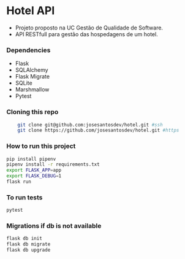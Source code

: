 # Hotel API
- Projeto proposto na UC Gestão de Qualidade de Software.
- API RESTfull para gestão das hospedagens de um hotel.

### Dependencies
- Flask
- SQLAlchemy
- Flask Migrate
- SQLite
- Marshmallow
- Pytest

### Cloning this repo

```sh
    git clone git@github.com:josesantosdev/hotel.git #ssh
    git clone https://github.com/josesantosdev/hotel.git #https
```

### How to run this project
```sh
pip install pipenv
pipenv install -r requirements.txt
export FLASK_APP=app
export FLASK_DEBUG=1
flask run
```

### To run tests
```sh
pytest
```

### Migrations if db is not available
```sh
flask db init
flask db migrate
flask db upgrade
```